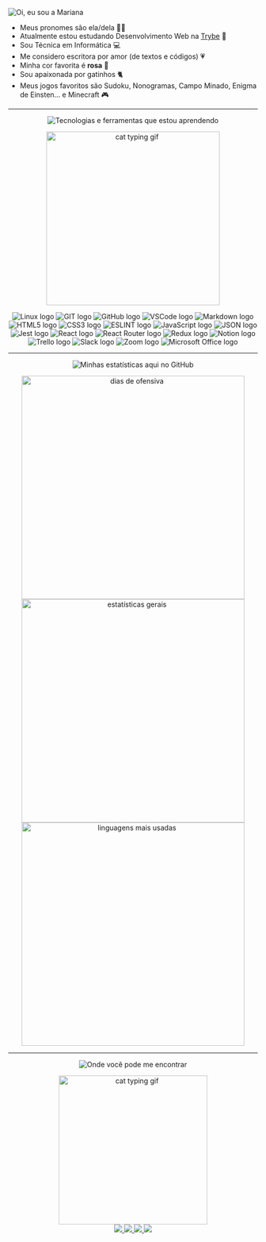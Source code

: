 <!-- SOBRE MIM -->

<div>
  
  <img
    src="https://capsule-render.vercel.app/api?type=transparent&color=0:ff6e96,100:ffc0cb&height=40&section=header&text=Oi%2C%20eu%20sou%20a%20Mariana%21%20%F0%9F%91%8B&fontSize=30&fontColor=ffc0cb"
    alt="Oi, eu sou a Mariana"
  />
 
<!--   <img
    src="./octocat-icon.png"
    alt="Octocat Avatar"
    align="right"
    width="200"
  /> -->

  - Meus pronomes são ela/dela 👩‍💻
  - Atualmente estou estudando Desenvolvimento Web na [Trybe](https://www.betrybe.com/) 🚀
  - Sou Técnica em Informática 💻
  - Me considero escritora por amor (de textos e códigos) 💗
  - Minha cor favorita é <strong>rosa</strong> 🧠
  - Sou apaixonada por gatinhos 🐈
  - Meus jogos favoritos são Sudoku, Nonogramas, Campo Minado, Enigma de Einsten... e Minecraft 🎮

</div>

<hr>

<!-- TECNOLOGIAS -->

<div align="center">

  <img
      src="https://capsule-render.vercel.app/api?type=transparent&color=0:ff6e96,100:ffc0cb&height=40&section=header&text=Tecnologias%20e%20ferramentas%20que%20estou%20aprendendo&fontSize=30&fontColor=ffc0cb"
      alt="Tecnologias e ferramentas que estou aprendendo"
   />

  <img
    src="http://38.media.tumblr.com/1533c2ae6c8552abf0ed57f51270dcf6/tumblr_n7uio3XBt11tfoqqlo1_500.gif"
    alt="cat typing gif"
    width="350"
  />

  <img
    src="https://img.shields.io/badge/Linux-ff6e96?style=for-the-badge&logo=linux&logoColor=white"
    alt="Linux logo"
  />
  <img
    src="https://img.shields.io/badge/GIT-ff6e96?style=for-the-badge&logo=git&logoColor=white"
    alt="GIT logo"
  />
  <img
    src="https://img.shields.io/badge/GitHub-ff6e96?style=for-the-badge&logo=github&logoColor=white"
    alt="GitHub logo"
  />
  <img
    src="https://img.shields.io/badge/VSCode-ff6e96?style=for-the-badge&logo=visual%20studio%20code&logoColor=white"
    alt="VSCode logo"
  />
  <img
    src="https://img.shields.io/badge/Markdown-ff6e96?style=for-the-badge&logo=markdown&logoColor=white"
    alt="Markdown logo"
  />
  <img
    src="https://img.shields.io/badge/HTML5-ff6e96?style=for-the-badge&logo=html5&logoColor=white"
    alt="HTML5 logo"
  />
  <img
    src="https://img.shields.io/badge/CSS3-ff6e96?style=for-the-badge&logo=css3&logoColor=white"
    alt="CSS3 logo"
  />
  <img
    src="https://img.shields.io/badge/eslint-ff6e96?style=for-the-badge&logo=eslint&logoColor=white"
    alt="ESLINT logo"
  />
  <img
    src="https://img.shields.io/badge/JavaScript-ff6e96?style=for-the-badge&logo=javascript&logoColor=white"
    alt="JavaScript logo"
  />
  <img
    src="https://img.shields.io/badge/json-ff6e96?style=for-the-badge&logo=json&logoColor=white"
    alt="JSON logo"
  />
  <img
    src="https://img.shields.io/badge/Jest-ff6e96?style=for-the-badge&logo=jest&logoColor=white"
    alt="Jest logo"
  />
  <img
    src="https://img.shields.io/badge/React-ff6e96?style=for-the-badge&logo=react&logoColor=white"
    alt="React logo"
  />
  <img
    src="https://img.shields.io/badge/React_Router-ff6e96?style=for-the-badge&logo=react-router&logoColor=white"
    alt="React Router logo"
  />
  <img
    src="https://img.shields.io/badge/Redux-ff6e96?style=for-the-badge&logo=redux&logoColor=white"
    alt="Redux logo"
  />
  <img
    src="https://img.shields.io/badge/Notion-ff6e96?style=for-the-badge&logo=notion&logoColor=white"
    alt="Notion logo"
  />
  <img
    src="https://img.shields.io/badge/Trello-ff6e96?style=for-the-badge&logo=trello&logoColor=white"
    alt="Trello logo"
  />
  <img
    src="https://img.shields.io/badge/Slack-ff6e96?style=for-the-badge&logo=slack&logoColor=white"
    alt="Slack logo"
  />
  <img
    src="https://img.shields.io/badge/Zoom-ff6e96?style=for-the-badge&logo=zoom&logoColor=white"
    alt="Zoom logo"
  />
  <img
    src="https://img.shields.io/badge/Microsoft_Office-ff6e96?style=for-the-badge&logo=microsoft-office&logoColor=white"
    alt="Microsoft Office logo"
  />

</div>

<hr>

<!-- ESTATÍSTICAS -->

<div align="center">

  <img
    src="https://capsule-render.vercel.app/api?type=transparent&color=0:ff6e96,100:ffc0cb&height=40&section=header&text=Minhas%20estat%C3%ADsticas%20aqui%20no%20GitHub&fontSize=30&fontColor=ffc0cb"
    alt="Minhas estatísticas aqui no GitHub"
  />

  <img
    width="450px"
    src="https://github-readme-streak-stats.herokuapp.com/?user=marianaapereira&theme=dracula"
    alt="dias de ofensiva"
  />
  <br>
  <img
    width="450px"
    src="https://github-readme-stats.vercel.app/api?username=marianaapereira&count_private=true&show_icons=true&theme=dracula"
    alt="estatísticas gerais"
  />
  <br>
  <img
    width="450px"
    src="https://github-readme-stats.vercel.app/api/top-langs/?username=marianaapereira&layout=compact&count_private=true&show_icons=true&theme=dracula"
    alt="linguagens mais usadas"
  />
  <br>
    <!--
    <img
      width="500px"
      src="https://github-readme-stats.vercel.app/api/pin/?username=marianaapereira&repo=marianaapereira&theme=dracula"
      alt="link para repositório"
    />
    -->

</div>

<hr>

<!-- CONTATOS -->

<div align="center">

  <img
    src="https://capsule-render.vercel.app/api?type=transparent&color=0:ff6e96,100:ffc0cb&height=40&section=header&text=Onde%20voc%C3%AA%20pode%20me%20encontrar&fontSize=30&fontColor=ffc0cb"
    alt="Onde você pode me encontrar"
  />

  <img
    src="https://media.tenor.com/X1MxQbJSRHYAAAAC/pusheen-cat.gif"
    alt="cat typing gif"
    width="300"
  />
  <br>
  <a href = "https://marianaapereira.github.io/">
    <img src="https://img.shields.io/badge/Portfolio-ff6e96?style=for-the-badge&logo=GitHub-Sponsors&logoColor=white" target="_blank">
  </a>
  <a href="https://www.linkedin.com/in/mariana-aparecida-pereira/" target="_blank">
    <img src="https://img.shields.io/badge/LinkedIn-ff6e96?style=for-the-badge&logo=linkedin&logoColor=white" target="_blank">
  </a>
  <a href = "mailto:marianapereira.s@live.com">
    <img src="https://img.shields.io/badge/email-ff6e96?style=for-the-badge&logo=gmail&logoColor=white" target="_blank">
  </a>
  <a href = "https://open.spotify.com/user/12153763275?si=24cbd48668df4d49">
    <img src="https://img.shields.io/badge/Spotify-ff6e96?&style=for-the-badge&logo=spotify&logoColor=white" target="_blank">
  </a>

</div>
